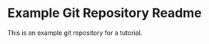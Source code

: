 Example Git Repository Readme
=============================

This is an example git repository for a tutorial.


